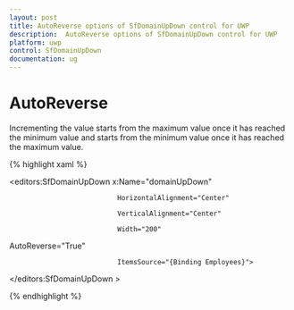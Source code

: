 ```yaml
---
layout: post
title: AutoReverse options of SfDomainUpDown control for UWP
description:  AutoReverse options of SfDomainUpDown control for UWP
platform: uwp
control: SfDomainUpDown
documentation: ug
---
```


# AutoReverse

Incrementing the value starts from the maximum value once it has reached the minimum value and starts from the minimum value once it has reached the maximum value.

{% highlight xaml %}



<editors:SfDomainUpDown x:Name="domainUpDown"

                               HorizontalAlignment="Center"

                               VerticalAlignment="Center"

                               Width="200" 

AutoReverse="True"

                               ItemsSource="{Binding Employees}">

</editors:SfDomainUpDown >

{% endhighlight %}